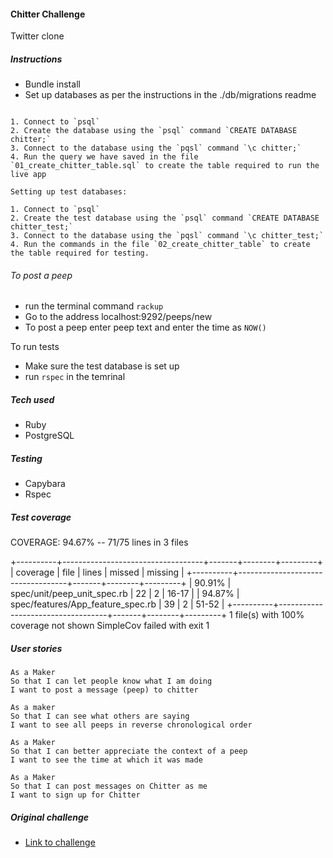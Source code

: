 #### Chitter Challenge
Twitter clone

##### Instructions
- Bundle install
- Set up databases as per the instructions in the ./db/migrations readme

```Getting started:

1. Connect to `psql`
2. Create the database using the `psql` command `CREATE DATABASE chitter;`
3. Connect to the database using the `pqsl` command `\c chitter;`
4. Run the query we have saved in the file `01_create_chitter_table.sql` to create the table required to run the live app

Setting up test databases:

1. Connect to `psql`
2. Create the test database using the `psql` command `CREATE DATABASE chitter_test;`
3. Connect to the database using the `pqsl` command `\c chitter_test;`
4. Run the commands in the file `02_create_chitter_table` to create the table required for testing.  
```

###### To post a peep
- run the terminal command `rackup`
- Go to the address localhost:9292/peeps/new
- To post a peep enter peep text and enter the time as `NOW()`

To run tests
- Make sure the test database is set up
- run `rspec` in the temrinal

##### Tech used
- Ruby
- PostgreSQL

##### Testing
- Capybara
- Rspec

##### Test coverage
COVERAGE:  94.67% -- 71/75 lines in 3 files

+----------+-----------------------------------+-------+--------+---------+
| coverage | file                              | lines | missed | missing |
+----------+-----------------------------------+-------+--------+---------+
|  90.91%  | spec/unit/peep_unit_spec.rb       | 22    | 2      | 16-17   |
|  94.87%  | spec/features/App_feature_spec.rb | 39    | 2      | 51-52   |
+----------+-----------------------------------+-------+--------+---------+
1 file(s) with 100% coverage not shown
SimpleCov failed with exit 1

##### User stories
```
As a Maker
So that I can let people know what I am doing  
I want to post a message (peep) to chitter

As a maker
So that I can see what others are saying  
I want to see all peeps in reverse chronological order

As a Maker
So that I can better appreciate the context of a peep
I want to see the time at which it was made

As a Maker
So that I can post messages on Chitter as me
I want to sign up for Chitter
```

##### Original challenge
- [Link to challenge](https://github.com/makersacademy/chitter-challenge)
